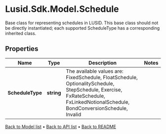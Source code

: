 # Lusid.Sdk.Model.Schedule
Base class for representing schedules in LUSID.  This base class should not be directly instantiated; each supported ScheduleType has a corresponding inherited class.

## Properties

Name | Type | Description | Notes
------------ | ------------- | ------------- | -------------
**ScheduleType** | **string** | The available values are: FixedSchedule, FloatSchedule, OptionalitySchedule, StepSchedule, Exercise, FxRateSchedule, FxLinkedNotionalSchedule, BondConversionSchedule, Invalid | 

[Back to Model list](../README.md#documentation-for-models) &#8226; [Back to API list](../README.md#documentation-for-api-endpoints) &#8226; [Back to README](../README.md)

